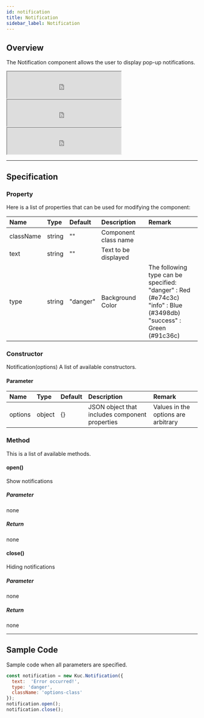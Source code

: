 ```yaml
---
id: notification
title: Notification
sidebar_label: Notification
---
```


## Overview

The Notification component allows the user to display pop-up notifications.

<iframe src="https://kuc-storybook.netlify.app/iframe.html?id=notification--documentinfo" title="notification info image" height="70px"></iframe>

<iframe src="https://kuc-storybook.netlify.app/iframe.html?id=notification--documentsuccess" title="notification success image" height="70px"></iframe>

<iframe src="https://kuc-storybook.netlify.app/iframe.html?id=notification--documenterror" title="notification error image" height="70px"></iframe>

---

## Specification

### Property

Here is a list of properties that can be used for modifying the component:

| Name | Type | Default | Description | Remark |
| :--- | :--- | :--- | :--- | :--- |
| className | string | ""  | Component class name | |
| text | string | ""  | Text to be displayed | |
| type | string | "danger"  | Background Color | The following type can be specified: <br>"danger"  : Red (#e74c3c)<br>"info"  : Blue (#3498db)<br>"success"  : Green (#91c36c) |

### Constructor

Notification(options)
A list of available constructors.

#### Parameter
| Name | Type | Default | Description | Remark |
| :--- | :--- | :--- | :--- | :--- |
| options | object | {} | JSON object that includes component properties | Values in the options are arbitrary |

### Method

This is a list of available methods.

#### open()
Show notifications

##### Parameter
none

##### Return
none

#### close()
Hiding notifications

##### Parameter
none

##### Return
none

---
## Sample Code

Sample code when all parameters are specified.

```javascript
const notification = new Kuc.Notification({
  text:  'Error occurred!',
  type: 'danger',
  className: 'options-class'
});
notification.open();
notification.close();
```
